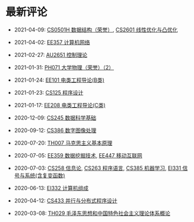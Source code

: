 # 最新评论

- 2021-04-09: [CS0501H 数据结构（荣誉）](/courses/grade-2/CS0501H), [CS2601 线性优化与凸优化](/courses/grade-2/CS2601)

- 2021-04-02: [EE357 计算机网络](/courses/grade-3/EE357)

- 2021-02-27: [AU2651 控制理论](/courses/grade-2/AU2651)

- 2021-01-31: [PH071 大学物理（荣誉）（2）](/courses/grade-2/PH071)

- 2021-01-24: [EE101 电类工程导论(B类)](/courses/grade-2/EE101)

- 2021-01-23: [CS125 程序设计](/courses/grade-1/CS125)

- 2021-01-17: [EE208 电类工程导论(C类)](/courses/grade-2/EE208)

- 2020-12-09: [CS245 数据科学基础](/courses/grade-3/CS245)

- 2020-09-12: [CS386 数字图像处理](/courses/grade-3/CS386)

- 2020-07-20: [TH007 马克思主义基本原理](/courses/grade-2/TH007)

- 2020-07-05: [EE359 数据挖掘技术](/courses/grade-3/EE359), [EE447 移动互联网](/courses/grade-3/EE447)

- 2020-07-03: [CS258 信息论](/courses/grade-2/CS258), [CS263 程序语言](/courses/grade-2/CS263), [CS385 机器学习](/courses/grade-3/CS385), [EI331 信号与系统(含复变函数)](/courses/grade-2/EI331)

- 2020-06-13: [EI332 计算机组成](/courses/grade-2/EI332)

- 2020-04-12: [CS433 并行与分布式程序设计](/courses/grade-4/CS433)

- 2020-03-08: [TH029 毛泽东思想和中国特色社会主义理论体系概论](/courses/grade-2/TH029)

